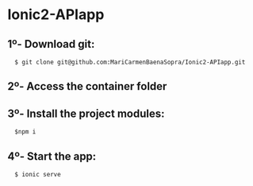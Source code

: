 # Ionic2-APIapp

## 1º- Download git:
      $ git clone git@github.com:MariCarmenBaenaSopra/Ionic2-APIapp.git
## 2º- Access the container folder
## 3º- Install the project modules:
      $npm i
## 4º- Start the app:
      $ ionic serve
